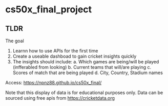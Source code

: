 # cs50x_final_project

## TLDR
The goal 
1. Learnn how to use APIs for the first time
2. Create a useable dashboad to gain cricket insights quickly
3. The insights should include:
    a. Which games are being/will be played (infferabled from looking)
    b. Current teams that will/are playing
    c. Scores of match that are being played
    d. City, Country, Stadium names

Access: https://npnz88.github.io/cs50x_final/

Note that this display of data is for educational purposes only. Data can be sourced using free apis from https://cricketdata.org
